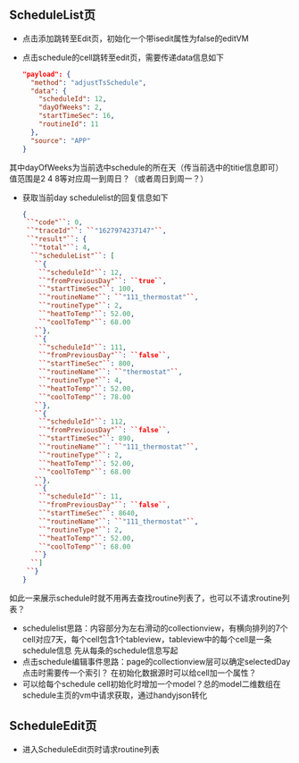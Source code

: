 ## ScheduleList页

* 点击添加跳转至Edit页，初始化一个带isedit属性为false的editVM

* 点击schedule的cell跳转至edit页，需要传递data信息如下

  ```JSON
  "payload": {
    "method": "adjustTsSchedule",
    "data": {
      "scheduleId": 12,
      "dayOfWeeks": 2,
      "startTimeSec": 16,
      "routineId": 11
    },
    "source": "APP"
  }
  ```

其中dayOfWeeks为当前选中schedule的所在天（传当前选中的titie信息即可）值范围是2 4 8等对应周一到周日？（或者周日到周一？）



* 获取当前day schedulelist的回复信息如下

  ```json
  {
   ``"code"``: 0,
   ``"traceId"``: ``"1627974237147"``,
   ``"result"``: {
    ``"total"``: 4,
    ``"scheduleList"``: [
     ``{
      ``"scheduleId"``: 12,
      ``"fromPreviousDay"``: ``true``,
      ``"startTimeSec"``: 100,
      ``"routineName"``: ``"111_thermostat"``,
      ``"routineType"``: 2,
      ``"heatToTemp"``: 52.00,
      ``"coolToTemp"``: 68.00
     ``},
     ``{
      ``"scheduleId"``: 111,
      ``"fromPreviousDay"``: ``false``,
      ``"startTimeSec"``: 800,
      ``"routineName"``: ``"thermostat"``,
      ``"routineType"``: 4,
      ``"heatToTemp"``: 52.00,
      ``"coolToTemp"``: 78.00
     ``},
     ``{
      ``"scheduleId"``: 112,
      ``"fromPreviousDay"``: ``false``,
      ``"startTimeSec"``: 890,
      ``"routineName"``: ``"111_thermostat"``,
      ``"routineType"``: 2,
      ``"heatToTemp"``: 52.00,
      ``"coolToTemp"``: 68.00
     ``},
     ``{
      ``"scheduleId"``: 11,
      ``"fromPreviousDay"``: ``false``,
      ``"startTimeSec"``: 8640,
      ``"routineName"``: ``"111_thermostat"``,
      ``"routineType"``: 2,
      ``"heatToTemp"``: 52.00,
      ``"coolToTemp"``: 68.00
     ``}
    ``]
   ``}
  }
  ```

如此一来展示schedule时就不用再去查找routine列表了，也可以不请求routine列表？



* schedulelist思路：内容部分为左右滑动的collectionview，有横向排列的7个cell对应7天，每个cell包含1个tableview，tableview中的每个cell是一条schedule信息 先从每条的schedule信息写起
* 点击schedule编辑事件思路：page的collectionview层可以确定selectedDay 点击时需要传一个索引？ 在初始化数据源时可以给cell加一个属性？
* 可以给每个schedule cell初始化时增加一个model？总的model二维数组在schedule主页的vm中请求获取，通过handyjson转化

## ScheduleEdit页

* 进入ScheduleEdit页时请求routine列表




